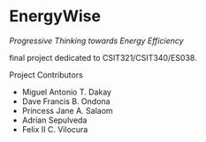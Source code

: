 # EnergyWise

_Progressive Thinking towards Energy Efficiency_

final project dedicated to CSIT321/CSIT340/ES038.

Project Contributors

<ul>
<li>Miguel Antonio T. Dakay</li>
<li>Dave Francis B. Ondona</li>
<li>Princess Jane A. Salaom</li>
<li>Adrian Sepulveda</li>
<li>Felix II C. Vilocura</li>
</ul>
